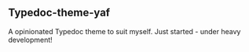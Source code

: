 ## Typedoc-theme-yaf

A opinionated Typedoc theme to suit myself.
Just started - under heavy development!
